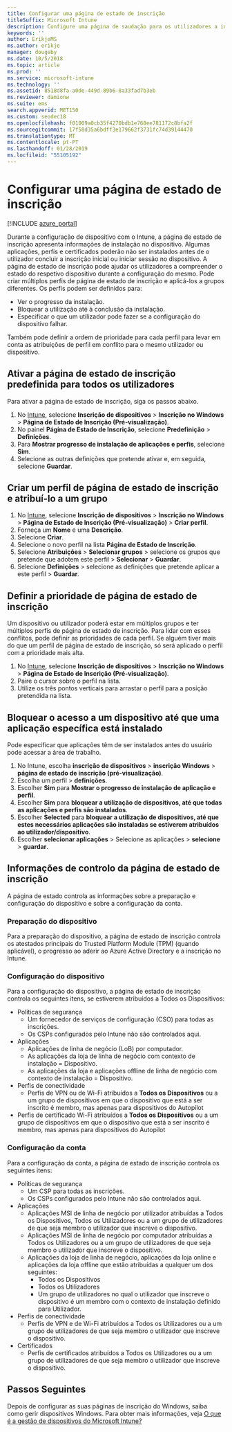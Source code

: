 ```yaml
---
title: Configurar uma página de estado de inscrição
titleSuffix: Microsoft Intune
description: Configure uma página de saudação para os utilizadores a inscrição de dispositivos Windows 10.
keywords: ''
author: ErikjeMS
ms.author: erikje
manager: dougeby
ms.date: 10/5/2018
ms.topic: article
ms.prod: ''
ms.service: microsoft-intune
ms.technology: ''
ms.assetid: 8518d8fa-a0de-449d-89b6-8a33fad7b3eb
ms.reviewer: damionw
ms.suite: ems
search.appverid: MET150
ms.custom: seodec18
ms.openlocfilehash: f01009a0cb35f4270bdb1e768ee781172c8bfa2f
ms.sourcegitcommit: 17f58d35a6bdff3e179662f3731fc74d39144470
ms.translationtype: MT
ms.contentlocale: pt-PT
ms.lasthandoff: 01/28/2019
ms.locfileid: "55105192"
---
```

# <a name="set-up-an-enrollment-status-page"></a>Configurar uma página de estado de inscrição
 
[!INCLUDE [azure_portal](./includes/azure_portal.md)]
 
Durante a configuração de dispositivo com o Intune, a página de estado de inscrição apresenta informações de instalação no dispositivo. Algumas aplicações, perfis e certificados poderão não ser instalados antes de o utilizador concluir a inscrição inicial ou iniciar sessão no dispositivo. A página de estado de inscrição pode ajudar os utilizadores a compreender o estado do respetivo dispositivo durante a configuração do mesmo. Pode criar múltiplos perfis de página de estado de inscrição e aplicá-los a grupos diferentes. Os perfis podem ser definidos para:
- Ver o progresso da instalação.
- Bloquear a utilização até à conclusão da instalação.
- Especificar o que um utilizador pode fazer se a configuração do dispositivo falhar.

Também pode definir a ordem de prioridade para cada perfil para levar em conta as atribuições de perfil em conflito para o mesmo utilizador ou dispositivo.

 
## <a name="turn-on-default-enrollment-status-page-for-all-users"></a>Ativar a página de estado de inscrição predefinida para todos os utilizadores

Para ativar a página de estado de inscrição, siga os passos abaixo.
 
1. No [Intune](https://aka.ms/intuneportal), selecione **Inscrição de dispositivos** > **Inscrição no Windows** > **Página de Estado de Inscrição (Pré-visualização)**.
2. No painel **Página de Estado de Inscrição**, selecione **Predefinição** > **Definições**.
3. Para **Mostrar progresso de instalação de aplicações e perfis**, selecione **Sim**.
4. Selecione as outras definições que pretende ativar e, em seguida, selecione **Guardar**.

## <a name="create-enrollment-status-page-profile-and-assign-to-a-group"></a>Criar um perfil de página de estado de inscrição e atribuí-lo a um grupo

1. No [Intune](https://aka.ms/intuneportal), selecione **Inscrição de dispositivos** > **Inscrição no Windows** > **Página de Estado de Inscrição (Pré-visualização)** > **Criar perfil**.
2. Forneça um **Nome** e uma **Descrição**.
3. Selecione **Criar**.
4. Selecione o novo perfil na lista **Página de Estado de Inscrição**.
5. Selecione **Atribuições** > **Selecionar grupos** > selecione os grupos que pretende que adotem este perfil > **Selecionar** > **Guardar**.
6. Selecione **Definições** > selecione as definições que pretende aplicar a este perfil > **Guardar**.

## <a name="set-the-enrollment-status-page-priority"></a>Definir a prioridade de página de estado de inscrição

Um dispositivo ou utilizador poderá estar em múltiplos grupos e ter múltiplos perfis de página de estado de inscrição. Para lidar com esses conflitos, pode definir as prioridades de cada perfil. Se alguém tiver mais do que um perfil de página de estado de inscrição, só será aplicado o perfil com a prioridade mais alta.

1. No [Intune](https://aka.ms/intuneportal), selecione **Inscrição de dispositivos** > **Inscrição no Windows** > **Página de Estado de Inscrição (Pré-visualização)**.
2. Paire o cursor sobre o perfil na lista.
3. Utilize os três pontos verticais para arrastar o perfil para a posição pretendida na lista.

## <a name="block-access-to-a-device-until-a-specific-application-is-installed"></a>Bloquear o acesso a um dispositivo até que uma aplicação específica está instalado

Pode especificar que aplicações têm de ser instalados antes do usuário pode acessar a área de trabalho.

1. No Intune, escolha **inscrição de dispositivos** > **inscrição Windows** > **página de estado de inscrição (pré-visualização)**.
2. Escolha um perfil > **definições**.
3. Escolher **Sim** para **Mostrar o progresso de instalação de aplicação e perfil**.
4. Escolher **Sim** para **bloquear a utilização de dispositivos, até que todas as aplicações e perfis são instalados**.
5. Escolher **Selected** para **bloquear a utilização de dispositivos, até que estes necessários aplicações são instaladas se estiverem atribuídos ao utilizador/dispositivo**.
 6. Escolher **selecionar aplicações** > Selecione as aplicações > **selecione** > **guardar**.

## <a name="enrollment-status-page-tracking-information"></a>Informações de controlo da página de estado de inscrição

A página de estado controla as informações sobre a preparação e configuração do dispositivo e sobre a configuração da conta.

### <a name="device-preparation"></a>Preparação do dispositivo

Para a preparação do dispositivo, a página de estado de inscrição controla os atestados principais do Trusted Platform Module (TPM) (quando aplicável), o progresso ao aderir ao Azure Active Directory e a inscrição no Intune.

### <a name="device-setup"></a>Configuração do dispositivo

Para a configuração do dispositivo, a página de estado de inscrição controla os seguintes itens, se estiverem atribuídos a Todos os Dispositivos:
- Políticas de segurança
    - Um fornecedor de serviços de configuração (CSO) para todas as inscrições.
    - Os CSPs configurados pelo Intune não são controlados aqui.
- Aplicações
    - Aplicações de linha de negócio (LoB) por computador.
    - As aplicações da loja de linha de negócio com contexto de instalação = Dispositivo.
    - As aplicações da loja e aplicações offline de linha de negócio com contexto de instalação = Dispositivo.
- Perfis de conectividade
    - Perfis de VPN ou de Wi-Fi atribuídos a **Todos os Dispositivos** ou a um grupo de dispositivos em que o dispositivo que está a ser inscrito é membro, mas apenas para dispositivos do Autopilot
- Perfis de certificado Wi-Fi atribuídos a **Todos os Dispositivos** ou a um grupo de dispositivos em que o dispositivo que está a ser inscrito é membro, mas apenas para dispositivos do Autopilot

### <a name="account-setup"></a>Configuração da conta
Para a configuração da conta, a página de estado de inscrição controla os seguintes itens:
- Políticas de segurança
    - Um CSP para todas as inscrições.
    - Os CSPs configurados pelo Intune não são controlados aqui.
- Aplicações
    - Aplicações MSI de linha de negócio por utilizador atribuídas a Todos os Dispositivos, Todos os Utilizadores ou a um grupo de utilizadores de que seja membro o utilizador que inscreve o dispositivo.
    - Aplicações MSI de linha de negócio por computador atribuídas a Todos os Utilizadores ou a um grupo de utilizadores de que seja membro o utilizador que inscreve o dispositivo.
    - Aplicações da loja de linha de negócio, aplicações da loja online e aplicações da loja offline que estão atribuídas a qualquer um dos seguintes:
        - Todos os Dispositivos
        - Todos os Utilizadores
        - Um grupo de utilizadores no qual o utilizador que inscreve o dispositivo é um membro com o contexto de instalação definido para Utilizador.
- Perfis de conectividade
    - Perfis de VPN e de Wi-Fi atribuídos a Todos os Utilizadores ou a um grupo de utilizadores de que seja membro o utilizador que inscreve o dispositivo.
- Certificados
    - Perfis de certificados atribuídos a Todos os Utilizadores ou a um grupo de utilizadores de que seja membro o utilizador que inscreve o dispositivo.

## <a name="next-steps"></a>Passos Seguintes
Depois de configurar as suas páginas de inscrição do Windows, saiba como gerir dispositivos Windows. Para obter mais informações, veja [O que é a gestão de dispositivos do Microsoft Intune?](https://docs.microsoft.com/intune/device-management)
